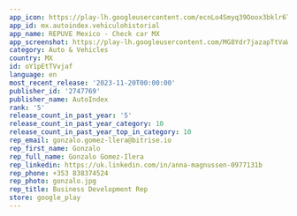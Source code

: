 ```yaml
---
app_icon: https://play-lh.googleusercontent.com/ecnLo4Smyq39Ooox3bklr6Th-JQ5_i6cZz5fuIygU1eHm56uEJ-RUMzzdi2MNkJYwA
app_id: mx.autoindex.vehiculohistorial
app_name: REPUVE Mexico - Check car MX
app_screenshot: https://play-lh.googleusercontent.com/MG8Ydr7jazapTtVaWzB02ZRRYFnOu8s6VaGqfti8cCDcvslifgK_Y6Fx5ynihh5_nkUN
category: Auto & Vehicles
country: MX
id: oY1pEtTVvjaf
language: en
most_recent_release: '2023-11-20T00:00:00'
publisher_id: '2747769'
publisher_name: AutoIndex
rank: '5'
release_count_in_past_year: '5'
release_count_in_past_year_category: 10
release_count_in_past_year_top_in_category: 10
rep_email: gonzalo.gomez-llera@bitrise.io
rep_first_name: Gonzalo
rep_full_name: Gonzalo Gomez-Ilera
rep_linkedin: https://uk.linkedin.com/in/anna-magnussen-0977131b
rep_phone: +353 838374524
rep_photo: gonzalo.jpg
rep_title: Business Development Rep
store: google_play
---
```

